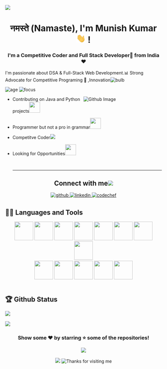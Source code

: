 ![](https://github.com/Adhikram/Adhikram-/blob/master/media/footer.png)

<h1 align="center"> नमस्ते (Namaste), I'm Munish Kumar <img src="https://raw.githubusercontent.com/ABSphreak/ABSphreak/master/gifs/Hi.gif" width="30px"> ! </h1>

<h3 align="center">I'm a Competitive Coder and Full Stack Developer🎯 from India ❤</h3>
  
I'm passionate about DSA  & Full-Stack Web Development.:bar_chart: Strong Advocate for Competitive Programing 🚀 ,Innovation![bulb](https://user-images.githubusercontent.com/77374065/192682512-c63a9fe8-f97c-4a20-97d0-d1b821bc6f47.png)


![age](https://img.shields.io/badge/Age-22-brightgreen)
![focus](https://img.shields.io/badge/focus-FullStack-brightgreen)

<img width="50%" align="right" alt="Github Image" src="https://raw.githubusercontent.com/onimur/.github/master/.resources/git-header.svg" />

- Contributing on Java and Python projects<img src="https://cultofthepartyparrot.com/parrots/hd/laptop_parrot.gif" width="35" height="35"/>
- Programmer but not a pro in grammar<img src="https://cultofthepartyparrot.com/parrots/hd/illuminatiparrot.gif" width="35" height="35"/>
- Competitve Coder<img src="https://media.giphy.com/media/WUlplcMpOCEmTGBtBW/giphy.gif" width="45">
- Looking for Opportunities<img src="https://cultofthepartyparrot.com/parrots/hd/mustacheparrot.gif" width="35" height="35"/>

  <br />


  <hr>
<h2 align="center">Connect with me<img  src="https://i.imgur.com/WkC2Lqe.gif" width="100px"></h2>
<div align="center" >
  
<a href="https://github.com/munish27" target="_blank">
<img src=https://img.shields.io/badge/github-%2324292e.svg?&style=for-the-badge&logo=github&logoColor=white alt=github style="margin-bottom: 5px;" />
</a>
<a href="https://www.linkedin.com/in/munish27" target="_blank">
<img src=https://img.shields.io/badge/linkedin-%231E77B5.svg?&style=for-the-badge&logo=linkedin&logoColor=white alt=linkedin style="margin-bottom: 5px;" />
</a>
<a href="https://www.codechef.com/users/munish27 target="_blank">
<img src=https://img.shields.io/badge/instagram-%23000000.svg?&style=for-the-badge&logo=codechef&logoColor=white alt=codechef style="margin-bottom: 5px;" />
</a>  
</div> 

## 👨‍💻 Languages and Tools

<div align="center">
  
<img src="https://github.com/Adhikram/Adhikram-/blob/master/logos/c++.png?raw=true" height="60" width="60">
<img src="https://github.com/Adhikram/Adhikram-/blob/master/logos/python.png?raw=true" height="60" width="60">
<img src="https://github.com/Adhikram/Adhikram-/blob/master/logos/JS.png?raw=true" height="60" width="60">
<img src="https://cdn.iconscout.com/icon/free/png-512/node-js-1174925.png" height="60" width="60">
<img src="https://github.com/Adhikram/Adhikram-/blob/master/logos/next.png?raw=true" height="60" width="60">
<img src="https://github.com/Adhikram/Adhikram-/blob/master/logos/css.png?raw=true" height="60" width="60">
<img src="https://github.com/Adhikram/Adhikram-/blob/master/logos/html.png?raw=true" height="60" width="60">
<img src="https://img.icons8.com/color/452/mongodb.png" height="60" width="60">

<br>

<img src="https://github.com/Adhikram/Adhikram-/blob/master/logos/react.png?raw=true" height="60" width="60">
<img src="https://github.com/Adhikram/Adhikram-/blob/master/logos/sql.png?raw=true" height="60" width="60">
<img src="https://github.com/Adhikram/Adhikram-/blob/master/logos/git.png?raw=true" height="60" width="60">
<img src="https://github.com/Adhikram/Adhikram-/blob/master/logos/vs.png?raw=true" height="60" width="60">
<img src="https://github.com/Adhikram/Adhikram-/blob/master/logos/bootstrap.png?raw=true" height="60" width="60">
</div>

<br >

## 🏆 Github Status

<p align="left">
<img height="300px" src="https://github-readme-stats.vercel.app/api/top-langs/?username=munov&theme=synthwave">
</p>
<img src="https://activity-graph.herokuapp.com/graph?username=Adhikram&bg_color=2B213A&color=E5289E&line=DA5B0B&point=E1E8EB">
<div align="center">

### Show some ❤️ by starring ⭐ some of the repositories!

[<img src="https://img.shields.io/badge/linkedin-%230077B5.svg?&style=for-the-badge&logo=linkedin&logoColor=white">](https://www.linkedin.com/in/adhikram-maitra)

[<img src="https://img.shields.io/badge/Portfolio-%23000000.svg?&style=for-the-badge">](https://adhikram-maitra-portfolio.netlify.app/)
<img height="120" alt="Thanks for visiting me" width="100%" src="https://raw.githubusercontent.com/BrunnerLivio/brunnerlivio/master/images/marquee.svg" />
<br />
</div>


